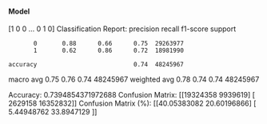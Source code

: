 #### Model
[1 0 0 ... 0 1 0]
Classification Report:
              precision    recall  f1-score   support

           0       0.88      0.66      0.75  29263977
           1       0.62      0.86      0.72  18981990

    accuracy                           0.74  48245967
   macro avg       0.75      0.76      0.74  48245967
weighted avg       0.78      0.74      0.74  48245967

Accuracy: 0.7394854371972688
Confusion Matrix:
[[19324358  9939619]
 [ 2629158 16352832]]
Confusion Matrix (%):
[[40.05383082 20.60196866]
 [ 5.44948762 33.8947129 ]]
